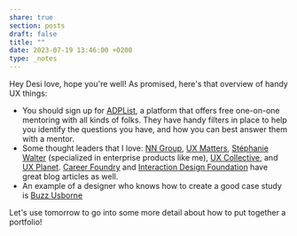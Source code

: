 ```yaml
---
share: true
section: posts
draft: false
title: ""
date: 2023-07-19 13:46:00 +0200
type: _notes
---
```


Hey Desi love, hope you're well! As promised, here's that overview of handy UX things:

- You should sign up for [ADPList](https://adplist.org/), a platform that offers free one-on-one mentoring with all kinds of folks. They have handy filters in place to help you identify the questions you have, and how you can best answer them with a mentor.
- Some thought leaders that I love: [NN Group](https://www.nngroup.com/), [UX Matters](https://www.uxmatters.com/), [Stéphanie Walter](https://stephaniewalter.design/) (specialized in enterprise products like me), [UX Collective](https://uxdesign.cc/), and [UX Planet](https://uxplanet.org/). [Career Foundry](https://careerfoundry.com/) and [Interaction Design Foundation](https://www.interaction-design.org/) have great blog articles as well.
- An example of a designer who knows how to create a good case study is [Buzz Usborne](https://buzzusborne.com/work/)

Let's use tomorrow to go into some more detail about how to put together a portfolio!